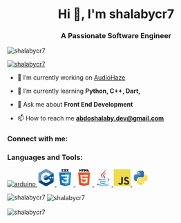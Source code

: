 <h1 align="center">Hi 👋, I'm shalabycr7</h1>
<h3 align="center">A Passionate Software Engineer</h3>

<p align="left"> <img src="https://komarev.com/ghpvc/?username=shalabycr7&label=Profile%20views&color=0e75b6&style=flat" alt="shalabycr7" /> </p>

<p align="left"> <a href="https://github.com/ryo-ma/github-profile-trophy"><img src="https://github-profile-trophy.vercel.app/?username=shalabycr7" alt="shalabycr7" /></a> </p>

- 🔭 I’m currently working on [AudioHaze](https://github.com/shalabycr7/AudioHaze)

- 🌱 I’m currently learning **Python, C++, Dart,**

- 💬 Ask me about **Front End Development**

- 📫 How to reach me **abdoshalaby.dev@gmail.com**

<h3 align="left">Connect with me:</h3>
<p align="left">
</p>

<h3 align="left">Languages and Tools:</h3>
<p align="left"> <a href="https://www.arduino.cc/" target="_blank" rel="noreferrer"> <img src="https://cdn.worldvectorlogo.com/logos/arduino-1.svg" alt="arduino" width="40" height="40"/> </a> <a href="https://www.w3schools.com/cpp/" target="_blank" rel="noreferrer"> <img src="https://raw.githubusercontent.com/devicons/devicon/master/icons/cplusplus/cplusplus-original.svg" alt="cplusplus" width="40" height="40"/> </a> <a href="https://www.w3schools.com/css/" target="_blank" rel="noreferrer"> <img src="https://raw.githubusercontent.com/devicons/devicon/master/icons/css3/css3-original-wordmark.svg" alt="css3" width="40" height="40"/> </a> <a href="https://www.w3.org/html/" target="_blank" rel="noreferrer"> <img src="https://raw.githubusercontent.com/devicons/devicon/master/icons/html5/html5-original-wordmark.svg" alt="html5" width="40" height="40"/> </a> <a href="https://www.java.com" target="_blank" rel="noreferrer"> <img src="https://raw.githubusercontent.com/devicons/devicon/master/icons/java/java-original.svg" alt="java" width="40" height="40"/> </a> <a href="https://developer.mozilla.org/en-US/docs/Web/JavaScript" target="_blank" rel="noreferrer"> <img src="https://raw.githubusercontent.com/devicons/devicon/master/icons/javascript/javascript-original.svg" alt="javascript" width="40" height="40"/> </a> <a href="https://www.python.org" target="_blank" rel="noreferrer"> <img src="https://raw.githubusercontent.com/devicons/devicon/master/icons/python/python-original.svg" alt="python" width="40" height="40"/> </a> </p>

<p><img align="left" src="https://github-readme-stats.vercel.app/api/top-langs?username=shalabycr7&show_icons=true&locale=en&layout=compact" alt="shalabycr7" /></p>

<p>&nbsp;<img align="center" src="https://github-readme-stats.vercel.app/api?username=shalabycr7&show_icons=true&locale=en" alt="shalabycr7" /></p>

<p><img align="center" src="https://github-readme-streak-stats.herokuapp.com/?user=shalabycr7&" alt="shalabycr7" /></p>
